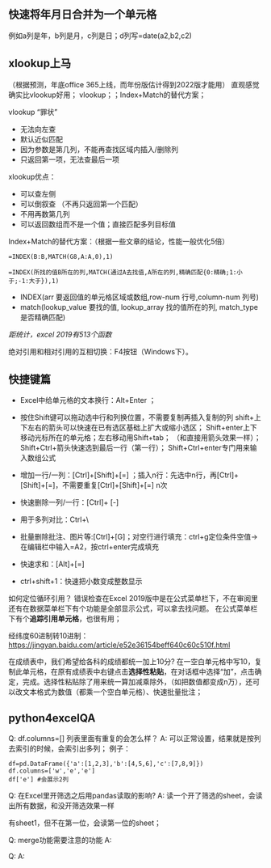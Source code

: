 


## 快速将年月日合并为一个单元格
例如a列是年，b列是月，c列是日；d列写=date(a2,b2,c2)

## xlookup上马
（根据预测，年底office 365上线，而年份版估计得到2022版才能用）
直观感觉确实比vlookup好用；
vlookup；；Index+Match的替代方案；

vlookup “罪状”
- 无法向左查
- 默认近似匹配
- 因为参数是第几列，不能再查找区域内插入/删除列
- 只返回第一项，无法查最后一项

xlookup优点：
- 可以查左侧
- 可以倒叙查 （不再只返回第一个匹配）
- 不用再数第几列
- 可以返回数组而不是一个值；直接匹配多列目标值

Index+Match的替代方案：（根据一些文章的结论，性能一般优化5倍）
```
=INDEX(B:B,MATCH(G8,A:A,0),1)
```
`=INDEX(所找的值B所在的列,MATCH(通过A去找值,A所在的列,精确匹配{0:精确;1:小于;-1:大于}),1)`
- INDEX(arr 要返回值的单元格区域或数组,row-num 行号,column-num 列号)
- match(lookup_value 要找的值, lookup_array 找的值所在的列, match_type 是否精确匹配)

*距统计，excel 2019有513个函数*

绝对引用和相对引用的互相切换：F4按钮（Windows下）。

## 快捷键篇

- Excel中给单元格的文本换行：Alt+Enter  ；

- 按住Shift键可以拖动选中行和列换位置，不需要复制再插入复制的列
shift+上下左右的箭头可以快速在已有选区基础上扩大或缩小选区；
Shift+enter上下移动光标所在的单元格；左右移动用Shift+tab； （和直接用箭头效果一样）；
Shift+Ctrl+箭头快速选到最后一行（第一行）；
Shift+Ctrl+enter专门用来输入数组公式

- 增加一行/一列：[Ctrl]+[Shift]+[=] ；插入n行：先选中n行，再[Ctrl]+[Shift]+[=]，不需要重复[Ctrl]+[Shift]+[=] n次
- 快速删除一列/一行：[Ctrl]+ [-]
- 用于多列对比：Ctrl+\
- 批量删除批注、图片等:[Ctrl]+[G]；对空行进行填充：ctrl+g定位条件空值->在编辑栏中输入=A2，按ctrl+enter完成填充
- 快速求和：[Alt]+[=]
- ctrl+shift+1：快速把小数变成整数显示



如何定位循环引用？ 错误检查在Excel 2019版中是在公式菜单栏下，不在审阅里
还有在数据菜单栏下有个功能是全部显示公式，可以拿去找问题。
在公式菜单栏下有个**追踪引用单元格**，也很有用；

经纬度60进制转10进制：
https://jingyan.baidu.com/article/e52e36154beff640c60c510f.html

在成绩表中，我们希望给各科的成绩都统一加上10分? 在一空白单元格中写10，复制此单元格，在原有成绩表中右键点击**选择性粘贴**，在对话框中选择“加”，点击确定，完成。选择性粘贴除了用来统一算加减乘除外，（如把数值都变成n万），还可以改文本格式为数值（都乘一个空白单元格）、快速批量批注；

## python4excelQA

Q: df.columns=[]  列表里面有重复的会怎么样？
A: 可以正常设置，结果就是按列去索引的时候，会索引出多列；
例子：
```
df=pd.DataFrame({'a':[1,2,3],'b':[4,5,6],'c':[7,8,9]})
df.columns=['w','e','e']
df['e'] #会展示2列
```
Q: 在Excel里开筛选之后用pandas读取的影响?
A: 读一个开了筛选的sheet，会读出所有数据，和没开筛选效果一样

有sheet1，但不在第一位，会读第一位的sheet；

Q: merge功能需要注意的功能
A:

Q:
A:


